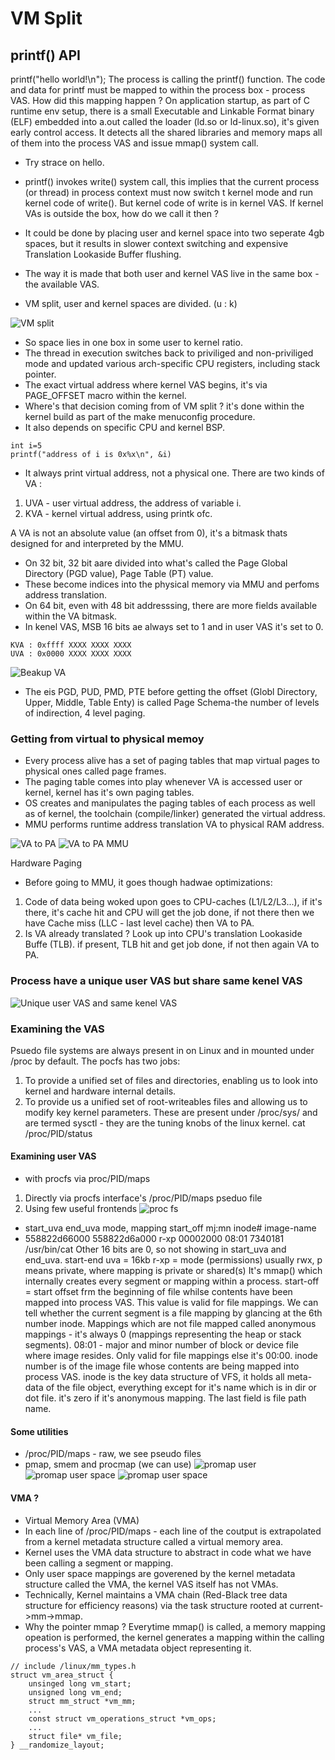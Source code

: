 # VM Split

## printf() API
printf("hello world!\n");
The process is calling the printf() function.
The code and data for printf must be mapped to within the process box - process VAS.
How did this mapping happen ?
On application startup, as part of C runtime env setup, there is a small Executable and Linkable Format binary (ELF) embedded into a.out called the loader (ld.so or ld-linux.so), it's given early control access.
It detects all the shared libraries and memory maps all of them into the process VAS and issue mmap() system call.
- Try strace on hello.

- printf() invokes write() system call, this implies that the current process (or thread) in process context must now switch t kernel mode and run kernel code of write(). But kernel code of write is in kernel VAS. If kernel VAs is outside the box, how do we call it then ?
- It could be done by placing user and kernel space into two seperate 4gb spaces, but it results in slower context switching and expensive Translation Lookaside Buffer flushing.
- The way it is made that both user and kernel VAS live in the same box - the available VAS.
- VM split, user and kernel spaces are divided. (u : k)

![VM split](../Images/VM_split.jpg)

- So space lies in one box in some user to kernel ratio.
- The thread in execution switches back to priviliged and non-priviliged mode and updated various arch-specific CPU registers, including stack pointer.
- The exact virtual address where kernel VAS begins, it's via PAGE_OFFSET macro within the kernel.
- Where's that decision coming from of VM split ? it's done within the kernel build as part of the make menuconfig procedure.
- It also depends on specific CPU and kernel BSP.

```
int i=5
printf("address of i is 0x%x\n", &i)
```

- It always print virtual address, not a physical one.
There are two kinds of VA :
1. UVA - user virtual address, the address of variable i.
2. KVA - kernel virtual address, using printk ofc.

A VA is not an absolute value (an offset from 0), it's a bitmask thats designed for and interpreted by the MMU.
- On 32 bit, 32 bit aare divided into what's called the Page Global Directory (PGD value), Page Table (PT) value.
- These become indices into the physical memory via MMU and perfoms address translation.
- On 64 bit, even with 48 bit addresssing, there are more fields available within the VA bitmask.
- In kenel VAS, MSB 16 bits ae always set to 1 and in user VAS it's set to 0.
```
KVA : 0xffff XXXX XXXX XXXX
UVA : 0x0000 XXXX XXXX XXXX
```

![Beakup VA](../Images/Beakup_VA.jpg)

- The eis PGD, PUD, PMD, PTE before getting the offset (Globl Directory, Upper, Middle, Table Enty) is called Page Schema-the number of levels of indirection, 4 level paging.

### Getting from virtual to physical memoy
- Every process alive has a set of paging tables that map virtual pages to physical ones called page frames.
- The paging table comes into play whenever VA is accessed user or kernel, kernel has it's own paging tables.
- OS creates and manipulates the paging tables of each process as well as of kernel, the toolchain (compile/linker) generated the virtual address.
- MMU performs runtime address translation VA to physical RAM address.

![VA to PA](../Images/VA_to_PA.jpg)
![VA to PA MMU](../Images/VA_to_PA_MMU.jpg)

Hardware Paging
- Before going to MMU, it goes though hadwae optimizations:
1. Code of data being woked upon goes to CPU-caches (L1/L2/L3...), if it's there, it's cache hit and CPU will get the job done, if not there then we have Cache miss (LLC - last level cache) then VA to PA.
2. Is VA already translated ? Look up into CPU's translation Lookaside Buffe (TLB). if present, TLB hit and get job done, if not then again VA to PA.

### Process have a unique user VAS but share same kenel VAS
![Unique user VAS and same kenel VAS](../Images/Unique_user_kernel_VAS.jpg)

### Examining the VAS
Psuedo file systems are always present in on Linux and in mounted under /proc by default. The pocfs has two jobs:
1. To provide a unified set of files and directories, enabling us to look into kernel and hardware internal details.
2. To provide us a unified set of root-writeables files and allowing us to modify key kernel parameters. These are present under /proc/sys/ and are termed sysctl - they are the tuning knobs of the linux kernel.
cat /proc/PID/status

#### Examining user VAS
- with procfs via proc/PID/maps
1. Directly via procfs interface's /proc/PID/maps pseduo file
2. Using few useful frontends
![proc fs](../Images/procfs.jpg)
- start_uva     end_uva         mode, mapping   start_off   mj:mn   inode#      image-name
- 558822d66000  558822d6a000    r-xp            00002000    08:01   7340181     /usr/bin/cat
Other 16 bits are 0, so not showing in start_uva and end_uva.
start-end uva = 16kb
r-xp = mode (permissions) usually rwx, p means private, where mapping is private or shared(s)
It's mmap() which internally creates every segment or mapping within a process.
start-off = start offset frm the beginning of file whilse contents have been mapped into process VAS. This value is valid for file mappings.
We can tell whether the current segment is a file mapping by glancing at the 6th number inode.
Mappings which are not file mapped called anonymous mappings - it's always 0 (mappings representing the heap or stack segments).
08:01 - major and minor number of block or device file where image resides. Only valid for file mappings else it's 00:00.
inode number is of the image file whose contents are being mapped into process VAS.
inode is the key data structure of VFS, it holds all meta-data of the file object, everything except for it's name which is in dir or dot file.
it's zero if it's anonymous mapping.
The last field is file path name.

#### Some utilities
- /proc/PID/maps - raw, we see pseudo files
- pmap, smem and procmap (we can use)
![promap user](../Images/procmap_user.jpg)
![promap user space](../Images/procmap_user_space.jpg)
![promap user space](../Images/procmap_user_space_1.jpg)

#### VMA ?
- Virtual Memory Area (VMA)
- In each line of /proc/PID/maps - each line of the coutput is extrapolated from a kernel metadata structure called a virtual memory area.
- Kernel uses the VMA data structure to abstract in code what we have been calling a segment or mapping.
- Only user space mappings are goverened by the kernel metadata structure called the VMA, the kernel VAS itself has not VMAs.
- Technically, Kernel maintains a VMA chain (Red-Black tree data structure for efficiency reasons) via the task structure rooted at current->mm->mmap.
- Why the pointer mmap ? Everytime mmap() is called, a memory mapping opeation is performed, the kernel generates a mapping within the calling process's VAS, a VMA metadata object representing it.
```
// include /linux/mm_types.h
struct vm_area_struct {
    unsinged long vm_start;
    unsigned long vm_end;
    struct mm_struct *vm_mm;
    ...
    const struct vm_operations_struct *vm_ops;
    ...
    struct file* vm_file;
} __randomize_layout;
```